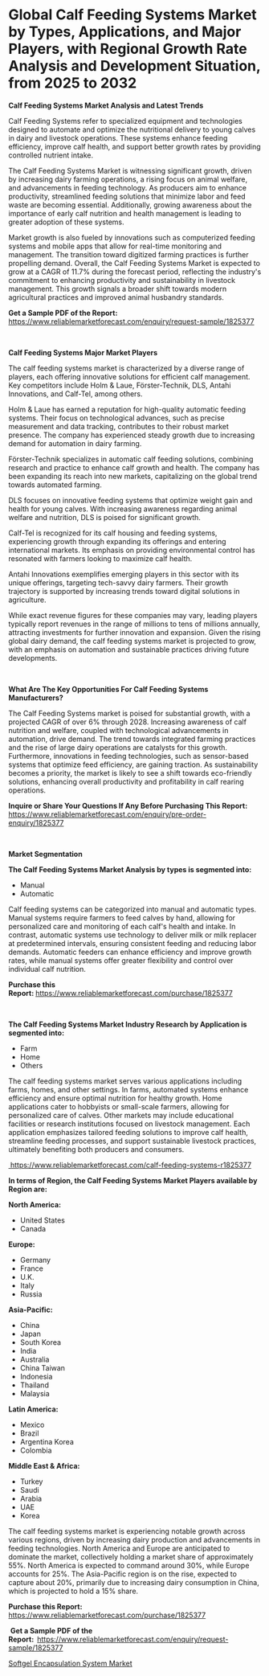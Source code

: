<p><h1>Global Calf Feeding Systems Market by Types, Applications, and Major Players, with Regional Growth Rate Analysis and Development Situation, from 2025 to 2032</h1></p><p><strong>Calf Feeding Systems Market Analysis and Latest Trends</strong></p>
<p><p>Calf Feeding Systems refer to specialized equipment and technologies designed to automate and optimize the nutritional delivery to young calves in dairy and livestock operations. These systems enhance feeding efficiency, improve calf health, and support better growth rates by providing controlled nutrient intake.</p><p>The Calf Feeding Systems Market is witnessing significant growth, driven by increasing dairy farming operations, a rising focus on animal welfare, and advancements in feeding technology. As producers aim to enhance productivity, streamlined feeding solutions that minimize labor and feed waste are becoming essential. Additionally, growing awareness about the importance of early calf nutrition and health management is leading to greater adoption of these systems.</p><p>Market growth is also fueled by innovations such as computerized feeding systems and mobile apps that allow for real-time monitoring and management. The transition toward digitized farming practices is further propelling demand. Overall, the Calf Feeding Systems Market is expected to grow at a CAGR of 11.7% during the forecast period, reflecting the industry's commitment to enhancing productivity and sustainability in livestock management. This growth signals a broader shift towards modern agricultural practices and improved animal husbandry standards.</p></p>
<p><strong>Get a Sample PDF of the Report:&nbsp;</strong> <a href="https://www.reliablemarketforecast.com/enquiry/request-sample/1825377?utm_campaign=2274&utm_medium=2&utm_source=Github&utm_content=ia&utm_term=18022025&utm_id=calf-feeding-systems">https://www.reliablemarketforecast.com/enquiry/request-sample/1825377</a></p>
<p>&nbsp;</p>
<p><strong>Calf Feeding Systems Major Market Players</strong></p>
<p><p>The calf feeding systems market is characterized by a diverse range of players, each offering innovative solutions for efficient calf management. Key competitors include Holm & Laue, Förster-Technik, DLS, Antahi Innovations, and Calf-Tel, among others. </p><p>Holm & Laue has earned a reputation for high-quality automatic feeding systems. Their focus on technological advances, such as precise measurement and data tracking, contributes to their robust market presence. The company has experienced steady growth due to increasing demand for automation in dairy farming.</p><p>Förster-Technik specializes in automatic calf feeding solutions, combining research and practice to enhance calf growth and health. The company has been expanding its reach into new markets, capitalizing on the global trend towards automated farming.</p><p>DLS focuses on innovative feeding systems that optimize weight gain and health for young calves. With increasing awareness regarding animal welfare and nutrition, DLS is poised for significant growth. </p><p>Calf-Tel is recognized for its calf housing and feeding systems, experiencing growth through expanding its offerings and entering international markets. Its emphasis on providing environmental control has resonated with farmers looking to maximize calf health.</p><p>Antahi Innovations exemplifies emerging players in this sector with its unique offerings, targeting tech-savvy dairy farmers. Their growth trajectory is supported by increasing trends toward digital solutions in agriculture.</p><p>While exact revenue figures for these companies may vary, leading players typically report revenues in the range of millions to tens of millions annually, attracting investments for further innovation and expansion. Given the rising global dairy demand, the calf feeding systems market is projected to grow, with an emphasis on automation and sustainable practices driving future developments.</p></p>
<p>&nbsp;</p>
<p><strong>What Are The Key Opportunities For Calf Feeding Systems Manufacturers?</strong></p>
<p><p>The Calf Feeding Systems market is poised for substantial growth, with a projected CAGR of over 6% through 2028. Increasing awareness of calf nutrition and welfare, coupled with technological advancements in automation, drive demand. The trend towards integrated farming practices and the rise of large dairy operations are catalysts for this growth. Furthermore, innovations in feeding technologies, such as sensor-based systems that optimize feed efficiency, are gaining traction. As sustainability becomes a priority, the market is likely to see a shift towards eco-friendly solutions, enhancing overall productivity and profitability in calf rearing operations.</p></p>
<p><strong>Inquire or Share Your Questions If Any Before Purchasing This Report:</strong> <a href="https://www.reliablemarketforecast.com/enquiry/pre-order-enquiry/1825377?utm_campaign=2274&utm_medium=2&utm_source=Github&utm_content=ia&utm_term=18022025&utm_id=calf-feeding-systems">https://www.reliablemarketforecast.com/enquiry/pre-order-enquiry/1825377</a></p>
<p>&nbsp;</p>
<p><strong>Market Segmentation</strong></p>
<p><strong>The Calf Feeding Systems Market Analysis by types is segmented into:</strong></p>
<p><ul><li>Manual</li><li>Automatic</li></ul></p>
<p><p>Calf feeding systems can be categorized into manual and automatic types. Manual systems require farmers to feed calves by hand, allowing for personalized care and monitoring of each calf's health and intake. In contrast, automatic systems use technology to deliver milk or milk replacer at predetermined intervals, ensuring consistent feeding and reducing labor demands. Automatic feeders can enhance efficiency and improve growth rates, while manual systems offer greater flexibility and control over individual calf nutrition.</p></p>
<p><strong>Purchase this Report:&nbsp;</strong><a href="https://www.reliablemarketforecast.com/purchase/1825377?utm_campaign=2274&utm_medium=2&utm_source=Github&utm_content=ia&utm_term=18022025&utm_id=calf-feeding-systems">https://www.reliablemarketforecast.com/purchase/1825377</a></p>
<p>&nbsp;</p>
<p><strong>The Calf Feeding Systems Market Industry Research by Application is segmented into:</strong></p>
<p><ul><li>Farm</li><li>Home</li><li>Others</li></ul></p>
<p><p>The calf feeding systems market serves various applications including farms, homes, and other settings. In farms, automated systems enhance efficiency and ensure optimal nutrition for healthy growth. Home applications cater to hobbyists or small-scale farmers, allowing for personalized care of calves. Other markets may include educational facilities or research institutions focused on livestock management. Each application emphasizes tailored feeding solutions to improve calf health, streamline feeding processes, and support sustainable livestock practices, ultimately benefiting both producers and consumers.</p></p>
<p><a href="https://www.reliablemarketforecast.com/calf-feeding-systems-r1825377?utm_campaign=2274&utm_medium=2&utm_source=Github&utm_content=ia&utm_term=18022025&utm_id=calf-feeding-systems">&nbsp;https://www.reliablemarketforecast.com/calf-feeding-systems-r1825377</a></p>
<p><strong>In terms of Region, the Calf Feeding Systems Market Players available by Region are:</strong></p>
<p>
    <p> <strong> North America: </strong>
        <ul>
            <li>United States</li>
            <li>Canada</li>
        </ul>
        </p> 
    <p> <strong> Europe: </strong>
        <ul>
            <li>Germany</li>
            <li>France</li>
            <li>U.K.</li>
            <li>Italy</li>
            <li>Russia</li>
        </ul>
        </p> 
    <p> <strong> Asia-Pacific: </strong>
        <ul>
            <li>China</li>
            <li>Japan</li>
            <li>South Korea</li>
            <li>India</li>
            <li>Australia</li>
            <li>China Taiwan</li>
            <li>Indonesia</li>
            <li>Thailand</li>
            <li>Malaysia</li>
        </ul>
        </p> 
    <p> <strong> Latin America: </strong>
        <ul>
            <li>Mexico</li>
            <li>Brazil</li>
            <li>Argentina Korea</li>
            <li>Colombia</li>
        </ul>
        </p> 
    <p> <strong> Middle East & Africa: </strong>
        <ul>
            <li>Turkey</li>
            <li>Saudi</li>
            <li>Arabia</li>
            <li>UAE</li>
            <li>Korea</li>
        </ul>
    </p>
    </p>
<p><p>The calf feeding systems market is experiencing notable growth across various regions, driven by increasing dairy production and advancements in feeding technologies. North America and Europe are anticipated to dominate the market, collectively holding a market share of approximately 55%. North America is expected to command around 30%, while Europe accounts for 25%. The Asia-Pacific region is on the rise, expected to capture about 20%, primarily due to increasing dairy consumption in China, which is projected to hold a 15% share.</p></p>
<p><strong>Purchase this Report: </strong><a href="https://www.reliablemarketforecast.com/purchase/1825377?utm_campaign=2274&utm_medium=2&utm_source=Github&utm_content=ia&utm_term=18022025&utm_id=calf-feeding-systems">https://www.reliablemarketforecast.com/purchase/1825377</a></p>
<p>&nbsp;<strong>Get a Sample PDF of the Report:&nbsp;&nbsp;</strong><a href="https://www.reliablemarketforecast.com/enquiry/request-sample/1825377?utm_campaign=2274&utm_medium=2&utm_source=Github&utm_content=ia&utm_term=18022025&utm_id=calf-feeding-systems">https://www.reliablemarketforecast.com/enquiry/request-sample/1825377</a></p>
<p><strong></strong></p>
<p><p><a href="https://github.com/dierdrecrichton210/Market-Research-Report-List-1/blob/main/softgel-encapsulation-system-market.md?utm_campaign=2274&utm_medium=2&utm_source=Github&utm_content=ia&utm_term=18022025&utm_id=calf-feeding-systems">Softgel Encapsulation System Market</a></p></p>